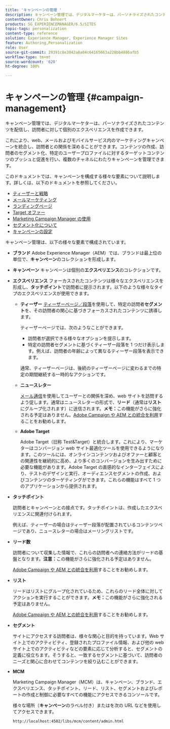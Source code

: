 ```yaml
---
title: 'キャンペーンの管理 '
description: キャンペーン管理では、デジタルマーケターは、パーソナライズされたコンテンツを配信し、訪問者に対して個別のエクスペリエンスを作成できます。これにより、web、メールおよびモバイルサービス内のマーケティングキャンペーンを統合し、訪問者との関係を深めることができます。
contentOwner: Chris Bohnert
products: SG_EXPERIENCEMANAGER/6.5/SITES
topic-tags: personalization
content-type: reference
solution: Experience Manager, Experience Manager Sites
feature: Authoring,Personalization
role: User
source-git-commit: 29391c8e3042a8a04c64165663a228bb4886afb5
workflow-type: tm+mt
source-wordcount: '620'
ht-degree: 100%

---
```



# キャンペーンの管理 {#campaign-management}

キャンペーン管理では、デジタルマーケターは、パーソナライズされたコンテンツを配信し、訪問者に対して個別のエクスペリエンスを作成できます。

これにより、web、メールおよびモバイルサービス内のマーケティングキャンペーンを統合し、訪問者との関係を深めることができます。コンテンツの作成、訪問者のセグメント化、特定のユーザープロファイルに対するターゲットコンテンツのプッシュと促進を行い、複数のチャネルにわたりキャンペーンを管理できます。

このドキュメントでは、キャンペーンを構成する様々な要素について説明します。詳しくは、以下のドキュメントを参照してください。

* [ティーザーと戦略 ](/help/sites-classic-ui-authoring/classic-personalization-campaigns-teasers-strategy.md)
* [メールマーケティング](/help/sites-classic-ui-authoring/classic-personalization-campaigns-email.md)
* [ランディングページ](/help/sites-classic-ui-authoring/classic-personalization-campaigns-landingpage.md)
* [Target オファー](/help/sites-classic-ui-authoring/classic-personalization-campaigns-target-offers.md)
* [Marketing Campaign Manager の使用 ](/help/sites-classic-ui-authoring/classic-personalization-campaigns-mktg-manager.md)
* [セグメント化について ](/help/sites-classic-ui-authoring/classic-personalization-campaigns-segmentation.md)
* [キャンペーンの設定 ](/help/sites-classic-ui-authoring/classic-personalization-campaigns-setting-up-your.md)

キャンペーン管理は、以下の様々な要素で構成されています。

* **ブランド**
Adobe Experience Manager（AEM）では、ブランドは最上位の単位で、**キャンペーン**&#x200B;のコレクションを形成します。

* **キャンペーン**
キャンペーンは個別の**エクスペリエンス**&#x200B;のコレクションです。

* **エクスペリエンス**
フォーカスされたコンテンツは様々なエクスペリエンスを形成し、**タッチポイント**&#x200B;で訪問者に提示されます。以下のような様々なタイプのエクスペリエンスが使用できます。

   * **ティーザー**
     [ティーザーページ／段落](#teasers)を使用して、特定の訪問者&#x200B;**セグメント**&#x200B;を、その訪問者の関心に基づきフォーカスされたコンテンツに誘導します。

     ティーザーページでは、次のようなことができます。

      * 訪問者が選択できる様々なオプションを提示します。
      * 特定の訪問者セグメントに基づくティーザー段落を 1 つだけ表示します。例えば、訪問者の年齢によって異なるティーザー段落を表示できます。

     通常、ティーザーページは、後続のティーザーページに変わるまでの特定の期間継続する一時的なアクションです。

   * **ニュースレター**

     [メール通信](#emailmarketing)を使用してユーザーとの関係を深め、web サイトを訪問するよう促します。通常はニュースレターの形式で、**リード**（通常は&#x200B;**リスト**&#x200B;にグループ化されます）に送信されます。**メモ：**&#x200B;この機能がさらに強化される予定はありません。[Adobe Campaign や AEM との統合を利用](/help/sites-administering/campaign.md)することをお勧めします。

   * **Adobe Target**

     Adobe Target（旧称 Test&amp;Target）と統合します。これにより、マーケターはコンバージョン web サイト最適化ツールを使用できるようになります。このツールには、オンラインコンテンツおよびオファーと顧客との関連性を継続的に高め、より多くのコンバージョンを生み出すために必要な機能があります。Adobe Target の直感的なインターフェイスにより、テストのデザインと実行、オーディエンスセグメントの作成、およびコンテンツのターゲティングができます。これらの機能はすべて 1 つのアプリケーションから提供されます。

* **タッチポイント**

  訪問者とキャンペーンとの接点です。タッチポイントは、作成したエクスペリエンスに関連付けられます。

  例えば、ティーザーの場合はティーザー段落が配置されているコンテンツページであり、ニュースレターの場合はメーリングリストです。

* **リード数**

  訪問者について収集した情報で、これらの訪問者への連絡方法がリードの基盤となります。**注意：**&#x200B;この機能がさらに強化される予定はありません。

  [Adobe Campaign や AEM との統合を利用](/help/sites-administering/campaign.md)することをお勧めします。

* **リスト**

  リードはリストにグループ化されているため、これらのリード全体に対してアクションを実行することができます。**メモ：**&#x200B;この機能がさらに強化される予定はありません。

  [Adobe Campaign や AEM との統合を利用](/help/sites-administering/campaign.md)することをお勧めします。

* **セグメント**

  サイトにアクセスする訪問者は、様々な関心と目的を持っています。Web サイト上でのアクティビティ、登録されたプロファイル情報、および他の web サイト上でのアクティビティなどの要素に応じて分析すると、セグメントの定義に役立ちます。そうすると、一致するセグメントに基づいて、訪問者のニーズと関心に合わせてコンテンツを絞り込むことができます。

* **MCM**

  Marketing Campaign Manager（MCM）は、キャンペーン、ブランド、エクスペリエンス、タッチポイント、リード、リスト、セグメントおよびレポートの作成と制御に必要なすべての機能にアクセスできるコンソールです。

  様々な場所（**キャンペーン**&#x200B;のラベル付き）またはを次の URL などを使用してアクセスできます。

  `http://localhost:4502/libs/mcm/content/admin.html`
